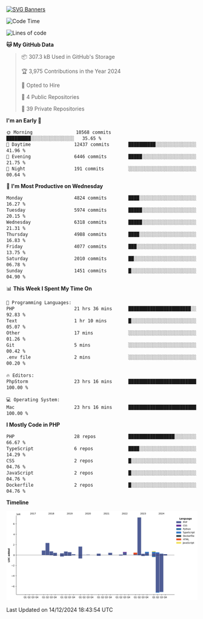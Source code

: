 [![SVG Banners](https://svg-banners.vercel.app/api?type=glitch&text1=Gere_Lajos%F0%9F%92%BB&width=800&height=400)](https://github.com/Akshay090/svg-banners)

<!--START_SECTION:waka-->
![Code Time](http://img.shields.io/badge/Code%20Time-2%2C007%20hrs%2038%20mins-blue)

![Lines of code](https://img.shields.io/badge/From%20Hello%20World%20I%27ve%20Written-19.1%20million%20lines%20of%20code-blue)

**🐱 My GitHub Data** 

> 📦 307.3 kB Used in GitHub's Storage 
 > 
> 🏆 3,975 Contributions in the Year 2024
 > 
> 💼 Opted to Hire
 > 
> 📜 4 Public Repositories 
 > 
> 🔑 39 Private Repositories 
 > 
**I'm an Early 🐤** 

```text
🌞 Morning                10568 commits       █████████░░░░░░░░░░░░░░░░   35.65 % 
🌆 Daytime                12437 commits       ██████████░░░░░░░░░░░░░░░   41.96 % 
🌃 Evening                6446 commits        █████░░░░░░░░░░░░░░░░░░░░   21.75 % 
🌙 Night                  191 commits         ░░░░░░░░░░░░░░░░░░░░░░░░░   00.64 % 
```
📅 **I'm Most Productive on Wednesday** 

```text
Monday                   4824 commits        ████░░░░░░░░░░░░░░░░░░░░░   16.27 % 
Tuesday                  5974 commits        █████░░░░░░░░░░░░░░░░░░░░   20.15 % 
Wednesday                6318 commits        █████░░░░░░░░░░░░░░░░░░░░   21.31 % 
Thursday                 4988 commits        ████░░░░░░░░░░░░░░░░░░░░░   16.83 % 
Friday                   4077 commits        ███░░░░░░░░░░░░░░░░░░░░░░   13.75 % 
Saturday                 2010 commits        ██░░░░░░░░░░░░░░░░░░░░░░░   06.78 % 
Sunday                   1451 commits        █░░░░░░░░░░░░░░░░░░░░░░░░   04.90 % 
```


📊 **This Week I Spent My Time On** 

```text
💬 Programming Languages: 
PHP                      21 hrs 36 mins      ███████████████████████░░   92.83 % 
Text                     1 hr 10 mins        █░░░░░░░░░░░░░░░░░░░░░░░░   05.07 % 
Other                    17 mins             ░░░░░░░░░░░░░░░░░░░░░░░░░   01.26 % 
Git                      5 mins              ░░░░░░░░░░░░░░░░░░░░░░░░░   00.42 % 
.env file                2 mins              ░░░░░░░░░░░░░░░░░░░░░░░░░   00.20 % 

🔥 Editors: 
PhpStorm                 23 hrs 16 mins      █████████████████████████   100.00 % 

💻 Operating System: 
Mac                      23 hrs 16 mins      █████████████████████████   100.00 % 
```

**I Mostly Code in PHP** 

```text
PHP                      28 repos            █████████████████░░░░░░░░   66.67 % 
TypeScript               6 repos             ████░░░░░░░░░░░░░░░░░░░░░   14.29 % 
CSS                      2 repos             █░░░░░░░░░░░░░░░░░░░░░░░░   04.76 % 
JavaScript               2 repos             █░░░░░░░░░░░░░░░░░░░░░░░░   04.76 % 
Dockerfile               2 repos             █░░░░░░░░░░░░░░░░░░░░░░░░   04.76 % 
```



**Timeline**

![Lines of Code chart](https://raw.githubusercontent.com/gere-lajos/gere-lajos/main/assets/bar_graph.png)


 Last Updated on 14/12/2024 18:43:54 UTC
<!--END_SECTION:waka-->
